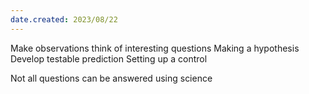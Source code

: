 ```yaml
---
date.created: 2023/08/22
---
```

Make observations
think of interesting questions
Making a hypothesis
Develop testable prediction
	Setting up a control

Not all questions can be answered using science

